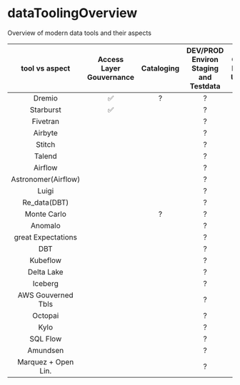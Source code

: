 # dataToolingOverview
Overview of modern data tools and their aspects


| tool  vs aspect  | Access<br/>Layer<br/>Gouvernance | Cataloging | DEV/PROD<br/>Environ<br/>Staging<br/>and<br/>Testdata | GIT like UEx       | Ingest             | Lineage | ML Support | NO CODE/GUI SUPPORT | Observability | Orchstration     | Storage | Testing Support | Transform |
|:----------------:|:--------------------------------:|:----------:|:-----------------------------------------------------:|:------------------:|:------------------:|:-------:|:----------:|:-------------------:|:-------------:|:----------------:|:-------:|:---------------:|:----------|
|Dremio             |             :white_check_mark:   |    ?       |     ?                                                 | :white_check_mark: |                   |         |            | :white_check_mark:  |               |                  |         |                 |           |
|Starburst          |             :white_check_mark:   |            |     ?                                                 | :white_check_mark: |                   |         |            | :white_check_mark:  |               |                  |         |                 |           |
|Fivetran           |                                  |            |     ?                                                 |                    | :white_check_mark:|         |            |                     |               |                  |         |                 |           |
|Airbyte            |                                  |            |     ?                                                 |                    | :white_check_mark:|         |            |                     |               |                  |         |                 |           |
|Stitch             |                                  |            |     ?                                                 |                    | :white_check_mark:|         |            |                     |               |                  |         |                 |           |
|Talend             |                                  |            |     ?                                                 |                    |                   |         |            |                     |               |:white_check_mark:|         |                 |           |
|Airflow            |                                  |            |     ?                                                 |                    |                   |         |            |                     |               |:white_check_mark:|         |                 |           |
|Astronomer(Airflow)|                                  |            |     ?                                                 |                    |                   |         |            |                     |               |:white_check_mark:|         |                 |           |
|Luigi              |                                  |            |     ?                                                 |                    |                   |         |            |                     |               |:white_check_mark:|         |                 |           |
|Re_data(DBT)       |                                  |            |     ?                                                 |                    |                   |         |            |                     |               |:white_check_mark:|         |                 |           |
|Monte Carlo        |                                  |    ?       |     ?                                                 |                    |                   |         |            |                     |               |:white_check_mark:|         |                 |           |
|Anomalo            |                                  |            |     ?                                                 |                    |                   |         |            |                     |               |:white_check_mark:|         |                 |           |
|great Expectations |                                  |            |     ?                                                 |                    |                   |         |            |                     |               |:white_check_mark:|         |                 |           |
|DBT                |                                  |            |     ?                                                 |                    |                   |         |            |                     |               |:white_check_mark:|         |                 |           |
|Kubeflow           |                                  |            |     ?                                                 |                    |                   |         |            |                     |               |:white_check_mark:|         |                 |           |
|Delta Lake         |                                  |            |     ?                                                 |                    |                   |         |            |                     |               |:white_check_mark:|         |                 |           |
|Iceberg            |                                  |            |     ?                                                 |                    |                   |         |            |                     |               |:white_check_mark:|         |                 |           |
|AWS Gouverned Tbls |                                  |            |     ?                                                 |                    |                   |         |            |                     |               |:white_check_mark:|         |                 |           |
|Octopai            |                                  |            |     ?                                                 |                    |                   |         |            |                     |               |:white_check_mark:|         |                 |           |
|Kylo               |                                  |            |     ?                                                 |                    |                   |         |            |                     |               |:white_check_mark:|         |                 |           |
|SQL Flow           |                                  |            |     ?                                                 |                    |                   |         |            |                     |               |:white_check_mark:|         |                 |           |
|Amundsen           |                                  |            |     ?                                                 |                    |                   |         |            |                     |               |:white_check_mark:|         |                 |           |
|Marquez + Open Lin.|                                  |            |     ?                                                 |                    |                   |         |            |                     |               |:white_check_mark:|         |                 |           |
